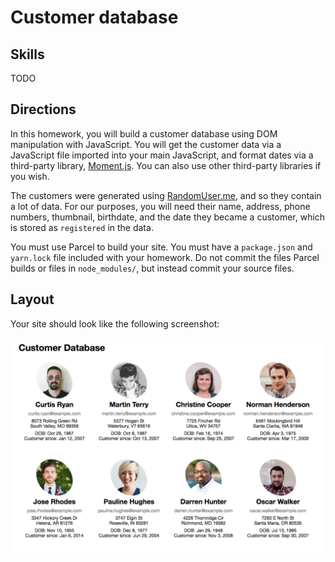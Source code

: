 # Customer database

## Skills

TODO

## Directions

In this homework, you will build a customer database using DOM manipulation with JavaScript. You will get the customer data via a JavaScript file imported into your main JavaScript, and format dates via a third-party library, [Moment.js](http://momentjs.com/). You can also use other third-party libraries if you wish.

The customers were generated using [RandomUser.me](https://randomuser.me/), and so they contain a lot of data. For our purposes, you will need their name, address, phone numbers, thumbnail, birthdate, and the date they became a customer, which is stored as `registered` in the data.

You must use Parcel to build your site. You must have a `package.json` and `yarn.lock` file included with your homework. Do not commit the files Parcel builds or files in `node_modules/`, but instead commit your source files.

## Layout

Your site should look like the following screenshot:

![example screenshot](screenshot.png)
